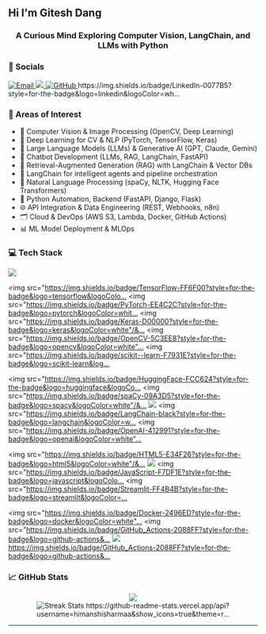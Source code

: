 ## Hi I'm Gitesh Dang
 
<h3 align="center">A Curious Mind Exploring Computer Vision, LangChain, and LLMs with Python</h3>
 
### 🔗 Socials
 
<p align="left">
<a href="mailto:himanshisharma76576@gmail.com" target="_blank">
<img src="https://img.shields.io/badge/Email-D14836?style=for-the-badge&logo=gmail&logoColor=white" alt="Email"/>
</a>
<a href="https://www.linkedin.com/in/himanshisharmaa" target="_blank">
<img src="https://img.shields.io/badge/LinkedIn-0077B5?style=for-the-badge&logo=linkedin&logoColor=wh… alt="LinkedIn"/>
</a>
<a href="https://github.com/giteshdang" target="_blank">
<img src="https://img.shields.io/badge/GitHub-181717?style=for-the-badge&logo=github&logoColor=white" alt="GitHub"/>
</a>
https://img.shields.io/badge/LinkedIn-0077B5?style=for-the-badge&logo=linkedin&logoColor=wh…
 
### 🧠 Areas of Interest
 
- 🤖 Computer Vision & Image Processing (OpenCV, Deep Learning)
- 🧠 Deep Learning for CV & NLP (PyTorch, TensorFlow, Keras)
- 🧩 Large Language Models (LLMs) & Generative AI (GPT, Claude, Gemini)
- 💬 Chatbot Development (LLMs, RAG, LangChain, FastAPI)
- 🔗 Retrieval-Augmented Generation (RAG) with LangChain & Vector DBs
- 🦜 LangChain for intelligent agents and pipeline orchestration
- 🧬 Natural Language Processing (spaCy, NLTK, Hugging Face Transformers)
- 🐍 Python Automation, Backend (FastAPI, Django, Flask)
- 🌐 API Integration & Data Engineering (REST, Webhooks, n8n)
- 🗂️ Cloud & DevOps (AWS S3, Lambda, Docker, GitHub Actions)
- 📊 ML Model Deployment & MLOps
 
### 💻 Tech Stack
 
<p align="left">
<!-- Programming -->
<img src="https://img.shields.io/badge/Python-3776AB?style=for-the-badge&logo=python&logoColor=white"…
<img src="https://img.shields.io/badge/Django-092E20?style=for-the-badge&logo=django&logoColor=white"…
<img src="https://img.shields.io/badge/FastAPI-009688?style=for-the-badge&logo=fastapi&logoColor=whit…
<img src="https://img.shields.io/badge/Flask-000000?style=for-the-badge&logo=flask&logoColor=white"/&…
 
  <!-- AI/ML -->
<img src="https://img.shields.io/badge/TensorFlow-FF6F00?style=for-the-badge&logo=tensorflow&logoColo…
<img src="https://img.shields.io/badge/PyTorch-EE4C2C?style=for-the-badge&logo=pytorch&logoColor=whit…
<img src="https://img.shields.io/badge/Keras-D00000?style=for-the-badge&logo=keras&logoColor=white"/&…
<img src="https://img.shields.io/badge/OpenCV-5C3EE8?style=for-the-badge&logo=opencv&logoColor=white"…
<img src="https://img.shields.io/badge/scikit--learn-F7931E?style=for-the-badge&logo=scikit-learn&log…
 
  <!-- NLP & LLM -->
<img src="https://img.shields.io/badge/HuggingFace-FCC624?style=for-the-badge&logo=huggingface&logoCo…
<img src="https://img.shields.io/badge/spaCy-09A3D5?style=for-the-badge&logo=spacy&logoColor=white"/&…
<img src="https://img.shields.io/badge/NLTK-99CC66?style=for-the-badge&logo=nltk&logoColor=black"/>
<img src="https://img.shields.io/badge/LangChain-black?style=for-the-badge&logo=langchain&logoColor=w…
<img src="https://img.shields.io/badge/OpenAI-412991?style=for-the-badge&logo=openai&logoColor=white"…
 
  <!-- Frontend -->
<img src="https://img.shields.io/badge/HTML5-E34F26?style=for-the-badge&logo=html5&logoColor=white"/&…
<img src="https://img.shields.io/badge/CSS3-1572B6?style=for-the-badge&logo=css3&logoColor=white"/>
<img src="https://img.shields.io/badge/JavaScript-F7DF1E?style=for-the-badge&logo=javascript&logoColo…
<img src="https://img.shields.io/badge/Streamlit-FF4B4B?style=for-the-badge&logo=streamlit&logoColor=…
 
  <!-- DevOps & Cloud -->
<img src="https://img.shields.io/badge/Docker-2496ED?style=for-the-badge&logo=docker&logoColor=white"…
<img src="https://img.shields.io/badge/GitHub_Actions-2088FF?style=for-the-badge&logo=github-actions&…
<img src="https://img.shields.io/badge/n8n-orange?style=for-the-badge&logo=n8n&logoColor=white"/>
https://img.shields.io/badge/GitHub_Actions-2088FF?style=for-the-badge&logo=github-actions&…
 
### 📈 GitHub Stats
 
<p align="center">
<img src="https://github-readme-stats.vercel.app/api?username=giteshdang&show_icons=true&theme=r… alt="GitHub Stats"/>
<br>
<img src="https://github-readme-streak-stats.herokuapp.com?user=giteshdang&theme=radical" alt="Streak Stats" />
https://github-readme-stats.vercel.app/api?username=himanshisharmaa&show_icons=true&theme=r…
 
---
